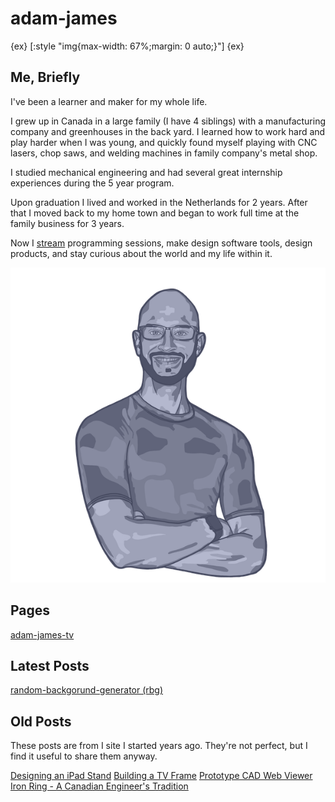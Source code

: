 # adam-james

{ex}
[:style "img{max-width: 67%;margin: 0 auto;}"]
{ex}

## Me, Briefly

I've been a learner and maker for my whole life.

I grew up in Canada in a large family (I have 4 siblings) with a manufacturing company and greenhouses in the back yard. I learned how to work hard and play harder when I was young, and quickly found myself playing with CNC lasers, chop saws, and welding machines in family company's metal shop.

I studied mechanical engineering and had several great internship experiences during the 5 year program.

Upon graduation I lived and worked in the Netherlands for 2 years. After that I moved back to my home town and began to work full time at the family business for 3 years.

Now I [stream](https://www.twitch.tv/adam_james_tv) programming sessions, make design software tools, design products, and stay curious about the world and my life within it.

![it's a drawing of me](self.png)

## Pages
[adam-james-tv](https://adam-james-v.github.io/stream/)

## Latest Posts
[random-backgorund-generator (rbg)](https://adam-james-v.github.io/rbg/)

## Old Posts
These posts are from I site I started years ago. They're not perfect, but I find it useful to share them anyway.

[Designing an iPad Stand](https://adam-james-v.github.io/oldsite/design/ipad_stand/)
[Building a TV Frame](https://adam-james-v.github.io/oldsite/design/tv_frame/)
[Prototype CAD Web Viewer](https://adam-james-v.github.io/oldsite/design/web_viewer/)
[Iron Ring - A Canadian Engineer's Tradition](https://adam-james-v.github.io/oldsite/engineering/iron_ring/)

